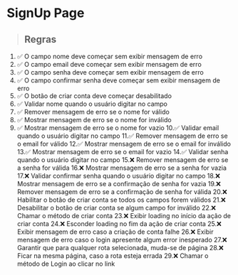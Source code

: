 # SignUp Page

> ## Regras 
1. ✅ O campo nome deve começar sem exibir mensagem de erro
2. ✅ O campo email deve começar sem exibir mensagem de erro
3. ✅ O campo senha deve começar sem exibir mensagem de erro
4. ✅ O campo confirmar senha deve começar sem exibir mensagem de erro
5. ✅ O botão de criar conta deve começar desabilitado
6. ✅ Validar nome quando o usuário digitar no campo
7. ✅ Remover mensagem de erro se o nome for válido
8. ✅ Mostrar mensagem de erro se o nome for inválido
9. ✅ Mostrar mensagem de erro se o nome for vazio
10.✅ Validar email quando o usuário digitar no campo
11.✅ Remover mensagem de erro se o email for válido
12.✅ Mostrar mensagem de erro se o email for inválido
13.✅ Mostrar mensagem de erro se o email for vazio
14.✅ Validar senha quando o usuário digitar no campo
15.❌ Remover mensagem de erro se a senha for válida
16.❌ Mostrar mensagem de erro se a senha for vazia
17.❌ Validar confirmar senha quando o usuário digitar no campo
18.❌ Mostrar mensagem de erro se a confirmação de senha for vazia
19.❌ Remover mensagem de erro se a confirmação de senha for válida
20.❌ Habilitar o botão de criar conta se todos os campos forem válidos
21.❌ Desabilitar o botão de criar conta se algum campo for inválido
22.❌ Chamar o método de criar conta
23.❌ Exibir loading no início da ação de criar conta
24.❌ Esconder loading no fim da ação de criar conta
25.❌ Exibir mensagem de erro caso a criação de conta falhe
26.❌ Exibir mensagem de erro caso o login apresente algum error inesperado
27.❌ Garantir que para qualquer rota selecionada, muda-se de página
28.❌ Ficar na mesma página, caso a rota esteja errada
29.❌ Chamar o método de Login ao clicar no link
